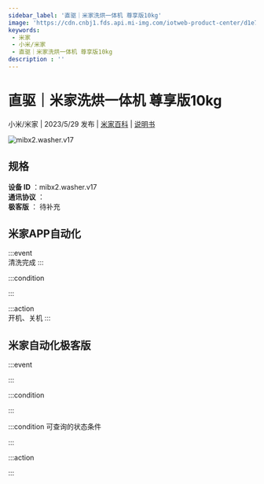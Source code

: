 ```yaml
---
sidebar_label: '直驱｜米家洗烘一体机 尊享版10kg'
image: 'https://cdn.cnbj1.fds.api.mi-img.com/iotweb-product-center/d1e7fcd2b3da484a92c80c4d9ea7c55f_1681814426836.png?GalaxyAccessKeyId=AKVGLQWBOVIRQ3XLEW&Expires=9223372036854775807&Signature=mnFLAg41HR6kDfO1zFSnLLEamg0='
keywords: 
 - 米家
 - 小米/米家
 - 直驱｜米家洗烘一体机 尊享版10kg
description : ''
---
```

# 直驱｜米家洗烘一体机 尊享版10kg

小米/米家 | 2023/5/29 发布 | [米家百科](https://home.mi.com/webapp/content/baike/product/index.html?model=mibx2.washer.v17) | [说明书](https://home.mi.com/views/introduction.html?model=mibx2.washer.v17&region=cn)

![mibx2.washer.v17](https://cdn.cnbj1.fds.api.mi-img.com/iotweb-product-center/d1e7fcd2b3da484a92c80c4d9ea7c55f_1681814426836.png?GalaxyAccessKeyId=AKVGLQWBOVIRQ3XLEW&Expires=9223372036854775807&Signature=mnFLAg41HR6kDfO1zFSnLLEamg0=)

## 规格  
> 
**设备 ID** ：mibx2.washer.v17  
**通讯协议** ：  
**极客版**  ： 待补充 


## 米家APP自动化  

:::event  
清洗完成
:::

:::condition  

:::

:::action   
开机、关机
:::

## 米家自动化极客版  

:::event  

:::

:::condition  

:::

:::condition 可查询的状态条件  

:::

:::action  

:::

        
